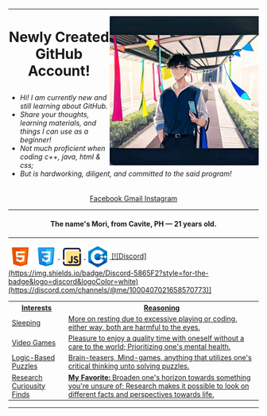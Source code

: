 <hr>
<img align="right" width="300" height="300" src = "https://github.com/Kirara-22/About-me/blob/main/images/mee.jpg?raw=true"> 
<h1><p align = "center"> Newly Created GitHub Account! </p> </h1> 
 <h6> <ul> 
  <li> Hi! I am currently new and still learning about GitHub. </li>
  <li> Share your thoughts, learning materials, and things I can use as a beginner! </li>
  <li> Not much proficient when coding c++, java, html & css;</li>
  <li> But is hardworking, diligent, and committed to the said program!</li>
</ul> </h6> 

<p align = "center" ><a href = "https://www.facebook.com/yuichi.yuichi22/"> Facebook </a>
<a href ="https://mail.google.com/mail/u/0/#inbox?compose=DmwnWrRnXvVGMHCfFvtjgNplsqnzdlSmDwgwgkqLSTGDZGnPSjpqfcNJhtGjdPCBFxmRLcLbFjkV"> Gmail </a>
<a href = "https://www.instagram.com/remnant.mori/"> Instagram </a> </p>


<hr>
<h4> <p align ="center"> The name's Mori, from Cavite, PH — 21 years old. </p></h4>
<hr>
<img align = "center" src = "https://github.com/Kirara-22/About-me/blob/add-branch/images/icons8-html-48.png?raw=true"> <a href ="https://www.w3schools.com/html/"> <img align = "center" src = "https://github.com/Kirara-22/About-me/blob/add-branch/images/icons8-css-48.png?raw=true"> <a href ="https://www.w3schools.com/css/"> <img align = "center" src = "https://github.com/Kirara-22/About-me/blob/add-branch/images/icons8-javascript-48.png?raw=true"> <a href ="https://www.w3schools.com/js/">    <img align = "center" src = "https://github.com/Kirara-22/About-me/blob/add-branch/images/c++.png?raw=true"> <a href ="https://www.w3schools.com/cpp/">
 [![Discord](https://img.shields.io/badge/Discord-5865F2?style=for-the-badge&logo=discord&logoColor=white)(https://discord.com/channels/@me/1000407021658570773)]
 







<table>
    <th>Interests</th>
      <th> Reasoning </th>
    <tr>
  <td>Sleeping</td>
        <td> More on resting due to excessive playing or coding, either way, both are harmful to the eyes.</td>
        </tr>
    <tr>
  <td>Video Games</td>
         <td> Pleasure to enjoy a quality time with oneself without a care to the world; Prioritizing one's mental health. </td>
    </tr>
    <tr>
  <td>Logic-Based Puzzles </td>
        <td>Brain-teasers, Mind-games, anything that utilizes one's critical thinking unto solving puzzles.</td>
    </tr>
    <tr>
  <td>Research Curiousity Finds</td>
         <td><b>My Favorite:</b> Broaden one's horizon towards something you're unsure of; Research makes it possible to look on different facts and perspectives towards life. </td>
    </tr>
</table>
<hr>



